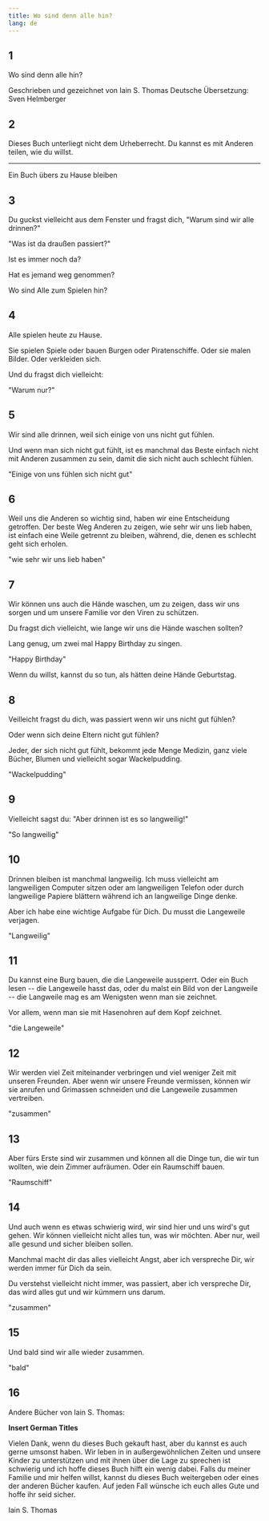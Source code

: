 ```yaml
---
title: Wo sind denn alle hin?
lang: de
---
```

## 1

Wo sind denn alle hin?

Geschrieben und gezeichnet von Iain S. Thomas
Deutsche Übersetzung: Sven Helmberger

## 2

Dieses Buch unterliegt nicht dem Urheberrecht. Du kannst es mit Anderen teilen, wie du willst.

---

Ein Buch übers zu Hause bleiben

## 3

Du guckst vielleicht aus dem Fenster und fragst dich, "Warum sind wir alle drinnen?"

"Was ist da draußen passiert?"

Ist es immer noch da?

Hat es jemand weg genommen?

Wo sind Alle zum Spielen hin?

## 4

Alle spielen heute zu Hause.

Sie spielen Spiele oder bauen Burgen oder Piratenschiffe. 
Oder sie malen Bilder. 
Oder verkleiden sich.

Und du fragst dich vielleicht: 

"Warum nur?"

## 5

Wir sind alle drinnen, weil sich einige von uns nicht gut fühlen.

Und wenn man sich nicht gut fühlt, ist es manchmal das Beste einfach 
nicht mit Anderen zusammen zu sein, damit die sich nicht auch schlecht fühlen.

"Einige von uns fühlen sich nicht gut"

## 6

Weil uns die Anderen so wichtig sind, haben wir eine Entscheidung getroffen. Der beste Weg Anderen zu zeigen,
wie sehr wir uns lieb haben, ist einfach eine Weile getrennt zu bleiben, während, die, 
denen es schlecht geht sich erholen.    

"wie sehr wir uns lieb haben"

## 7

Wir können uns auch die Hände waschen, um zu zeigen, dass wir uns sorgen und um unsere Familie vor
den Viren zu schützen.

Du fragst dich vielleicht, wie lange wir uns die Hände waschen sollten?

Lang genug, um zwei mal Happy Birthday zu singen.

"Happy Birthday"

Wenn du willst, kannst du so tun, als hätten deine Hände Geburtstag.

## 8

Veilleicht fragst du dich, was passiert wenn wir uns nicht gut fühlen?

Oder wenn sich deine Eltern nicht gut fühlen?

Jeder, der sich nicht gut fühlt, bekommt jede Menge Medizin, ganz viele Bücher, Blumen und vielleicht 
sogar Wackelpudding.

"Wackelpudding"

## 9

Vielleicht sagst du: "Aber drinnen ist es so langweilig!"

"So langweilig"

## 10

Drinnen bleiben ist manchmal langweilig. Ich muss vielleicht am langweiligen Computer sitzen
oder am langweiligen Telefon oder durch langweilige Papiere blättern während ich an langweilige
Dinge denke.

Aber ich habe eine wichtige Aufgabe für Dich. Du musst die Langeweile verjagen.

"Langweilig"

## 11

Du kannst eine Burg bauen, die die Langeweile aussperrt. Oder ein Buch lesen -- die Langeweile hasst das,
oder du malst ein Bild von der Langweile -- die Langweile mag es am Wenigsten wenn man sie zeichnet.

Vor allem, wenn man sie mit Hasenohren auf dem Kopf zeichnet.
                                                            
"die Langeweile"

## 12

Wir werden viel Zeit miteinander verbringen und viel weniger Zeit mit unseren Freunden. Aber wenn wir
unsere Freunde vermissen, können wir sie anrufen und Grimassen schneiden und die Langeweile zusammen
vertreiben.

"zusammen"

## 13

Aber fürs Erste sind wir zusammen und können all die Dinge tun, die wir tun wollten, wie dein Zimmer aufräumen.
Oder ein Raumschiff bauen.

"Raumschiff"

## 14

Und auch wenn es etwas schwierig wird, wir sind hier und uns wird's gut gehen.
Wir können vielleicht nicht alles tun, was wir möchten. Aber nur, weil alle gesund und sicher bleiben sollen.

Manchmal macht dir das alles vielleicht Angst, aber ich verspreche Dir, wir werden immer für Dich da sein.

Du verstehst vielleicht nicht immer, was passiert, aber ich verspreche Dir, das wird alles gut und wir kümmern
uns darum.

"zusammen"

## 15

Und bald sind wir alle wieder zusammen.

"bald"


## 16

Andere Bücher von Iain S. Thomas:

**Insert German Titles**

Vielen Dank, wenn du dieses Buch gekauft hast, aber du kannst es auch gerne umsonst haben. Wir leben in
in außergewöhnlichen Zeiten und unsere Kinder zu unterstützen und mit ihnen über die Lage zu sprechen ist schwierig und
ich hoffe dieses Buch hilft ein wenig dabei. Falls du meiner Familie und mir helfen willst, kannst du dieses
Buch weitergeben oder eines der anderen Bücher kaufen. Auf jeden Fall wünsche ich euch alles Gute und hoffe ihr seid sicher.

Iain S. Thomas
